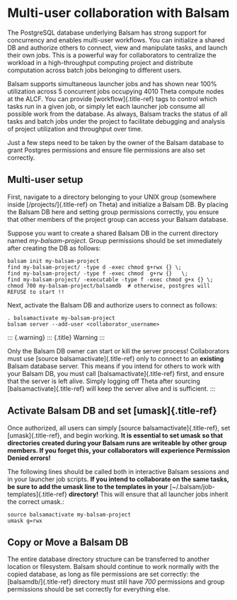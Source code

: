 Multi-user collaboration with Balsam
====================================

The PostgreSQL database underlying Balsam has strong support for
concurrency and enables multi-user workflows. You can initialize a
shared DB and authorize others to connect, view and manipulate tasks,
and launch their own jobs. This is a powerful way for collaborators to
centralize the workload in a high-throughput computing project and
distribute computation across batch jobs belonging to different users.

Balsam supports simultaneous launcher jobs and has shown near 100%
utilization across 5 concurrent jobs occupying 4010 Theta compute nodes
at the ALCF. You can provide [workflow]{.title-ref} tags to control
which tasks run in a given job, or simply let each launcher job consume
all possible work from the database. As always, Balsam tracks the status
of all tasks and batch jobs under the project to facilitate debugging
and analysis of project utilization and throughput over time.

Just a few steps need to be taken by the owner of the Balsam database to
grant Postgres permissions and ensure file permissions are also set
correctly.

Multi-user setup
----------------

First, navigate to a directory belonging to your UNIX group (somewhere
inside [/projects/]{.title-ref} on Theta) and initialize a Balsam DB. By
placing the Balsam DB here and setting group permissions correctly, you
ensure that other members of the project group can access your Balsam
database.

Suppose you want to create a shared Balsam DB in the current directory
named *my-balsam-project*. Group permissions should be set immediately
after creating the DB as follows:

    balsam init my-balsam-project
    find my-balsam-project/ -type d -exec chmod g+rwx {} \;
    find my-balsam-project/ -type f -exec chmod  g+rw {}   \;
    find my-balsam-project/ -executable -type f -exec chmod g+x {} \;
    chmod 700 my-balsam-project/balsamdb  # otherwise, postgres will REFUSE to start !!

Next, activate the Balsam DB and authorize users to connect as follows:

    . balsamactivate my-balsam-project
    balsam server --add-user <collaborator_username>

::: {.warning}
::: {.title}
Warning
:::

Only the Balsam DB owner can start or kill the server process!
Collaborators must use [source balsamactivate]{.title-ref} only to
connect to an **existing** Balsam database server. This means if you
intend for others to work with your Balsam DB, you must call
[balsamactivate]{.title-ref} first, and ensure that the server is left
alive. Simply logging off Theta after sourcing
[balsamactivate]{.title-ref} will keep the server alive and is
sufficient.
:::

Activate Balsam DB and set [umask]{.title-ref}
----------------------------------------------

Once authorized, all users can simply [source
balsamactivate]{.title-ref}, set [umask]{.title-ref}, and begin working.
**It is essential to set umask so that directories created during your
Balsam runs are writeable by other group members. If you forget this,
your collaborators will experience Permission Denied errors!**

The following lines should be called both in interactive Balsam sessions
and in your launcher job scripts. **If you intend to collaborate on the
same tasks, be sure to add the umask line to the templates in your**
[\~/.balsam/job-templates]{.title-ref} **directory!** This will ensure
that all launcher jobs inherit the correct umask.:

    source balsamactivate my-balsam-project
    umask g=rwx

Copy or Move a Balsam DB
------------------------

The entire database directory structure can be transferred to another
location or filesystem. Balsam should continue to work normally with the
copied database, as long as file permissions are set correctly: the
[balsamdb/]{.title-ref} directory must still have *700* permissions and
group permissions should be set correctly for everything else.

